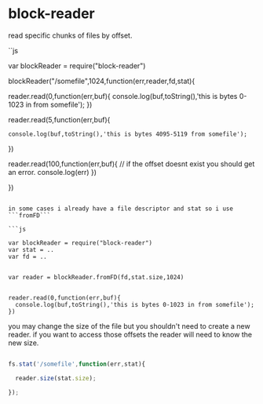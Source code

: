 block-reader
============

read specific chunks of files by offset.

``js

var blockReader = require("block-reader")

blockReader("/somefile",1024,function(err,reader,fd,stat){

  reader.read(0,function(err,buf){
    console.log(buf,toString(),'this is bytes 0-1023 in from somefile');
  })

  reader.read(5,function(err,buf){

    console.log(buf,toString(),'this is bytes 4095-5119 from somefile');
  })

  reader.read(100,function(err,buf){
    // if the offset doesnt exist you should get an error.
    console.log(err)
  })

})


```

in some cases i already have a file descriptor and stat so i use ```fromFD```

```js

var blockReader = require("block-reader")
var stat = ..
var fd = ..


var reader = blockReader.fromFD(fd,stat.size,1024)


reader.read(0,function(err,buf){
  console.log(buf,toString(),'this is bytes 0-1023 in from somefile');
})

```

you may change the size of the file but you shouldn't need to create a new reader. if you want to access those offsets the reader will need to know the new size.

```js

fs.stat('/somefile',function(err,stat){

  reader.size(stat.size);

});

```



